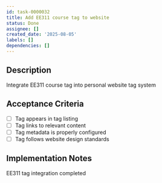 ```yaml
---
id: task-0000032
title: Add EE311 course tag to website
status: Done
assignee: []
created_date: '2025-08-05'
labels: []
dependencies: []
---
```


## Description

Integrate EE311 course tag into personal website tag system

## Acceptance Criteria

- [ ] Tag appears in tag listing
- [ ] Tag links to relevant content
- [ ] Tag metadata is properly configured
- [ ] Tag follows website design standards

## Implementation Notes

EE311 tag integration completed
